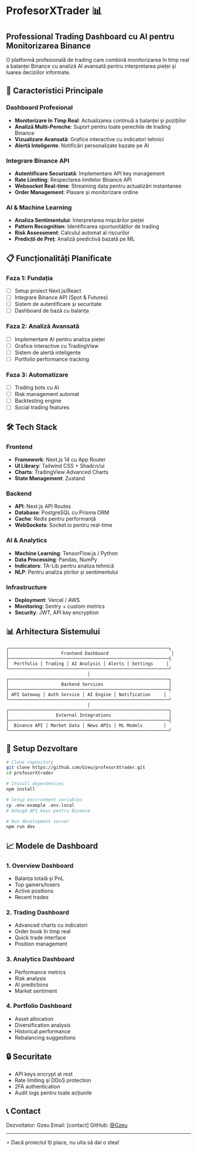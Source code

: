 # ProfesorXTrader 📊

## Professional Trading Dashboard cu AI pentru Monitorizarea Binance

O platformă profesională de trading care combină monitorizarea în timp real a balanței Binance cu analiză AI avansată pentru interpretarea pieței și luarea deciziilor informate.

## 🚀 Caracteristici Principale

### Dashboard Profesional
- **Monitorizare în Timp Real**: Actualizarea continuă a balanței și pozițiilor
- **Analiză Multi-Pereche**: Suport pentru toate perechile de trading Binance
- **Vizualizare Avansată**: Grafice interactive cu indicatori tehnici
- **Alertă Inteligente**: Notificări personalizate bazate pe AI

### Integrare Binance API
- **Autentificare Securizată**: Implementare API key management
- **Rate Limiting**: Respectarea limitelor Binance API
- **Websocket Real-time**: Streaming data pentru actualizări instantanee
- **Order Management**: Plasare și monitorizare ordine

### AI & Machine Learning
- **Analiza Sentimentului**: Interpretarea mișcărilor pieței
- **Pattern Recognition**: Identificarea oportunităților de trading
- **Risk Assessment**: Calculul automat al riscurilor
- **Predicții de Preț**: Analiză predictivă bazată pe ML

## 📋 Funcționalități Planificate

### Faza 1: Fundația
- [ ] Setup proiect Next.js/React
- [ ] Integrare Binance API (Spot & Futures)
- [ ] Sistem de autentificare și securitate
- [ ] Dashboard de bază cu balanța

### Faza 2: Analiză Avansată
- [ ] Implementare AI pentru analiza pieței
- [ ] Grafice interactive cu TradingView
- [ ] Sistem de alertă inteligente
- [ ] Portfolio performance tracking

### Faza 3: Automatizare
- [ ] Trading bots cu AI
- [ ] Risk management automat
- [ ] Backtesting engine
- [ ] Social trading features

## 🛠 Tech Stack

### Frontend
- **Framework**: Next.js 14 cu App Router
- **UI Library**: Tailwind CSS + Shadcn/ui
- **Charts**: TradingView Advanced Charts
- **State Management**: Zustand

### Backend
- **API**: Next.js API Routes
- **Database**: PostgreSQL cu Prisma ORM
- **Cache**: Redis pentru performanță
- **WebSockets**: Socket.io pentru real-time

### AI & Analytics
- **Machine Learning**: TensorFlow.js / Python
- **Data Processing**: Pandas, NumPy
- **Indicators**: TA-Lib pentru analiza tehnică
- **NLP**: Pentru analiza știrilor și sentimentului

### Infrastructure
- **Deployment**: Vercel / AWS
- **Monitoring**: Sentry + custom metrics
- **Security**: JWT, API key encryption

## 📊 Arhitectura Sistemului

```
┌─────────────────────────────────────────────────────────────┐
│                    Frontend Dashboard                        │
├─────────────────────────────────────────────────────────────┤
│  Portfolio │ Trading │ AI Analysis │ Alerts │ Settings     │
└─────────────────────────────────────────────────────────────┘
                               │
┌─────────────────────────────────────────────────────────────┐
│                    Backend Services                         │
├─────────────────────────────────────────────────────────────┤
│ API Gateway │ Auth Service │ AI Engine │ Notification     │
└─────────────────────────────────────────────────────────────┘
                               │
┌─────────────────────────────────────────────────────────────┐
│                  External Integrations                      │
├─────────────────────────────────────────────────────────────┤
│  Binance API │ Market Data │ News APIs │ ML Models        │
└─────────────────────────────────────────────────────────────┘
```

## 🔧 Setup Dezvoltare

```bash
# Clone repository
git clone https://github.com/Gzeu/profesorXtrader.git
cd profesorXtrader

# Install dependencies
npm install

# Setup environment variables
cp .env.example .env.local
# Adaugă API keys pentru Binance

# Run development server
npm run dev
```

## 📈 Modele de Dashboard

### 1. Overview Dashboard
- Balanța totală și PnL
- Top gainers/losers
- Active positions
- Recent trades

### 2. Trading Dashboard
- Advanced charts cu indicatori
- Order book în timp real
- Quick trade interface
- Position management

### 3. Analytics Dashboard
- Performance metrics
- Risk analysis
- AI predictions
- Market sentiment

### 4. Portfolio Dashboard
- Asset allocation
- Diversification analysis
- Historical performance
- Rebalancing suggestions

## 🔒 Securitate

- API keys encrypt at rest
- Rate limiting și DDoS protection
- 2FA authentication
- Audit logs pentru toate acțiunile

## 📞 Contact

Dezvoltator: Gzeu
Email: [contact]
GitHub: [@Gzeu](https://github.com/Gzeu)

---

⭐ Dacă proiectul îți place, nu uita să dai o stea!
